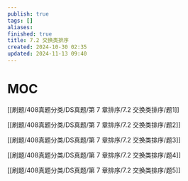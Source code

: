 ```yaml
---
publish: true
tags: []
aliases: 
finished: true
title: 7.2 交换类排序
created: 2024-10-30 02:35
updated: 2024-11-13 09:40
---
```

# MOC

[[刷题/408真题分类/DS真题/第 7 章排序/7.2 交换类排序/题1]]

[[刷题/408真题分类/DS真题/第 7 章排序/7.2 交换类排序/题2]]

[[刷题/408真题分类/DS真题/第 7 章排序/7.2 交换类排序/题3]]

[[刷题/408真题分类/DS真题/第 7 章排序/7.2 交换类排序/题4]]

[[刷题/408真题分类/DS真题/第 7 章排序/7.2 交换类排序/题5]]
